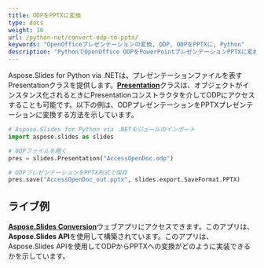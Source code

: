 ```yaml
---
title: ODPをPPTXに変換
type: docs
weight: 10
url: /python-net/convert-odp-to-pptx/
keywords: "OpenOfficeプレゼンテーションの変換, ODP, ODPをPPTXに, Python"
description: "PythonでOpenOffice ODPをPowerPointプレゼンテーションPPTXに変換"
---
```


Aspose.Slides for Python via .NETは、プレゼンテーションファイルを表すPresentationクラスを提供します。[**Presentation**](https://reference.aspose.com/slides/python-net/aspose.slides/presentation/)クラスは、オブジェクトがインスタンス化されるときにPresentationコンストラクタを介してODPにアクセスすることも可能です。以下の例は、ODPプレゼンテーションをPPTXプレゼンテーションに変換する方法を示しています。

```py
# Aspose.Slides for Python via .NETモジュールのインポート
import aspose.slides as slides

# ODPファイルを開く
pres = slides.Presentation("AccessOpenDoc.odp")

# ODPプレゼンテーションをPPTX形式で保存
pres.save("AccessOpenDoc_out.pptx", slides.export.SaveFormat.PPTX)
```

## **ライブ例**
[**Aspose.Slides Conversion**](https://products.aspose.app/slides/conversion/)ウェブアプリにアクセスできます。このアプリは、**Aspose.Slides API**を使用して構築されています。このアプリは、Aspose.Slides APIを使用してODPからPPTXへの変換がどのように実装できるかを示しています。